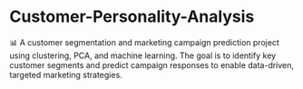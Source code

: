 # Customer-Personality-Analysis
📊 A customer segmentation and marketing campaign prediction project using clustering, PCA, and machine learning. The goal is to identify key customer segments and predict campaign responses to enable data-driven, targeted marketing strategies.
